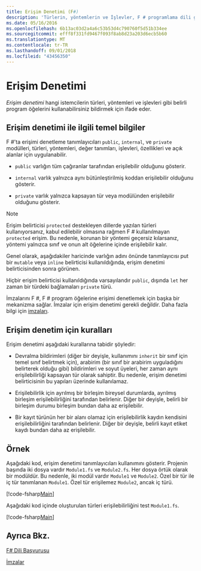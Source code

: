 ```yaml
---
title: Erişim Denetimi (F#)
description: 'Türlerin, yöntemlerin ve İşlevler, F # programlama dili gibi programlama öğelerine erişimi denetlemeyi öğrenin.'
ms.date: 05/16/2016
ms.openlocfilehash: 6b13ac03d2a4a6c53b53d4c790760f5d51b334ee
ms.sourcegitcommit: efff8f331fd9467f093f8ab8d23a203d6ecb5b60
ms.translationtype: MT
ms.contentlocale: tr-TR
ms.lasthandoff: 09/01/2018
ms.locfileid: "43456350"
---
```

# <a name="access-control"></a>Erişim Denetimi

*Erişim denetimi* hangi istemcilerin türleri, yöntemleri ve işlevleri gibi belirli program öğelerini kullanabilirsiniz bildirmek için ifade eder.

## <a name="basics-of-access-control"></a>Erişim denetimi ile ilgili temel bilgiler
F #'ta erişimi denetleme tanımlayıcıları `public`, `internal`, ve `private` modülleri, türleri, yöntemleri, değer tanımları, işlevleri, özellikleri ve açık alanlar için uygulanabilir.

- `public` varlığın tüm çağıranlar tarafından erişilebilir olduğunu gösterir.

- `internal` varlık yalnızca aynı bütünleştirilmiş koddan erişilebilir olduğunu gösterir.

- `private` varlık yalnızca kapsayan tür veya modülünden erişilebilir olduğunu gösterir.

>[!NOTE] 
Erişim belirticisi `protected` destekleyen dillerde yazılan türleri kullanıyorsanız, kabul edilebilir olmasına rağmen F # kullanılmayan `protected` erişim. Bu nedenle, korunan bir yöntemi geçersiz kılarsanız, yöntemi yalnızca sınıf ve onun alt öğelerine içinde erişilebilir kalır.

Genel olarak, aşağıdakiler haricinde varlığın adını önünde tanımlayıcısı put bir `mutable` veya `inline` belirticisi kullanıldığında, erişim denetimi belirticisinden sonra görünen.

Hiçbir erişim belirticisi kullanıldığında varsayılandır `public`, dışında `let` her zaman bir türdeki bağlamaları `private` türü.

İmzalarını F #, F # program öğelerine erişimi denetlemek için başka bir mekanizma sağlar. İmzalar için erişim denetimi gerekli değildir. Daha fazla bilgi için [imzaları](signatures.md).

## <a name="rules-for-access-control"></a>Erişim denetim için kuralları
Erişim denetimi aşağıdaki kurallarına tabidir şöyledir:

- Devralma bildirimleri (diğer bir deyişle, kullanımını `inherit` bir sınıf için temel sınıf belirtmek için), arabirim (bir sınıf bir arabirim uyguladığını belirterek olduğu gibi) bildirimleri ve soyut üyeleri, her zaman aynı erişilebilirliği kapsayan tür olarak sahiptir. Bu nedenle, erişim denetimi belirticisinin bu yapıları üzerinde kullanılamaz.

- Erişilebilirlik için ayrılmış bir birleşim bireysel durumlarda, ayrılmış birleşim erişilebilirliğini tarafından belirlenir. Diğer bir deyişle, belirli bir birleşim durumu birleşim bundan daha az erişilebilir.

- Bir kayıt türünün her bir alanı olamaz için erişilebilirlik kaydın kendisini erişilebilirliğini tarafından belirlenir. Diğer bir deyişle, belirli kayıt etiket kaydı bundan daha az erişilebilir.

## <a name="example"></a>Örnek
Aşağıdaki kod, erişim denetimi tanımlayıcıları kullanımını gösterir. Projenin başında iki dosya vardır `Module1.fs` ve `Module2.fs`. Her dosya örtük olarak bir modüldür. Bu nedenle, iki modül vardır `Module1` ve `Module2`. Özel bir tür ile iç tür tanımlanan `Module1`. Özel tür erişilemez `Module2`, ancak iç türü.

[!code-fsharp[Main](../../../samples/snippets/fsharp/access-control/snippet1.fs)]
    
Aşağıdaki kod içinde oluşturulan türleri erişilebilirliğini test `Module1.fs`.

[!code-fsharp[Main](../../../samples/snippets/fsharp/access-control/snippet2.fs)]
    
## <a name="see-also"></a>Ayrıca Bkz.
[F# Dili Başvurusu](index.md)

[İmzalar](signatures.md)
